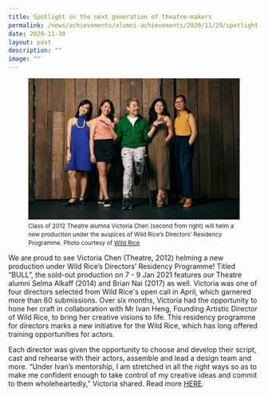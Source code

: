 ```yaml
---
title: Spotlight on the next generation of theatre–makers
permalink: /news/achievements/alumni-achievements/2020/11/29/spotlight-on-the-next-generation-of-theatre-makers/
date: 2020-11-30
layout: post
description: ""
image: ""
---
```

<figure>
<img src="/images/wild-rice-shines-spotlight-on-new-directors.jpg">
	<figcaption><small>Class of 2012 Theatre alumna Victoria Chen (second from right) will helm a new production under the auspices of Wild Rice’s Directors’ Residency Programme.&nbsp;Photo courtesy of&nbsp;<a href="https://www.wildrice.com.sg/wild-rice-shines-spotlight-on-new-directors-as-part-of-initiative-to-invest-in-future-of-singapore-theatre/">Wild Rice</a></small></figcaption>
</figure>


  

We are proud to see Victoria Chen (Theatre, 2012) helming a new production under Wild Rice’s Directors’ Residency Programme! Titled “BULL”, the sold-out production on 7 - 9 Jan 2021 features our Theatre alumni Selma Alkaff (2014) and Brian Nai (2017) as well. Victoria was one of four directors selected from Wild Rice's open call in April, which garnered more than 60 submissions. Over six months, Victoria had the opportunity to hone her craft in collaboration with Mr Ivan Heng, Founding Artistic Director of Wild Rice, to bring her creative visions to life. This residency programme for directors marks a new initiative for the Wild Rice, which has long offered training opportunities for actors.

  

Each director was given the opportunity to choose and develop their script, cast and rehearse with their actors, assemble and lead a design team and more. “Under Ivan’s mentorship, I am stretched in all the right ways so as to make me confident enough to take control of my creative ideas and commit to them wholeheartedly,” Victoria shared. Read more&nbsp;[HERE](https://www.wildrice.com.sg/wild-rice-shines-spotlight-on-new-directors-as-part-of-initiative-to-invest-in-future-of-singapore-theatre/).

